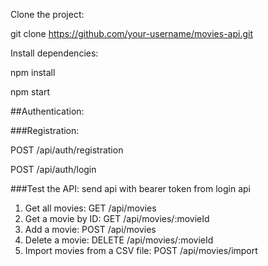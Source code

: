 Clone the project:

git clone https://github.com/your-username/movies-api.git

Install dependencies:

npm install

npm start


##Authentication:

###Registration:

POST /api/auth/registration

POST /api/auth/login

###Test the API:
send api with bearer token from login api

1. Get all movies:
GET /api/movies 
2. Get a movie by ID:
GET /api/movies/:movieId
3. Add a movie:
POST /api/movies
4. Delete a movie:
DELETE /api/movies/:movieId
5. Import movies from a CSV file:
POST /api/movies/import








